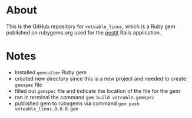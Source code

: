 # About

This is the GitHub repository for `voteable_linus`, which is a Ruby gem
published on rubygems.org used for the
[postit](https://github.com/linusphan/postit) Rails application. 

# Notes

* Installed `gemcutter` Ruby gem
* created new directory since this is a new project and needed to create
  `gemspec` file
* filled out `gemspec` file and indicate the location of the file for the gem
* ran in terminal the command `gem build voteable.gemspec`
* published gem to rubygems via command `gem push voteable_linus.0.0.0.gem`
